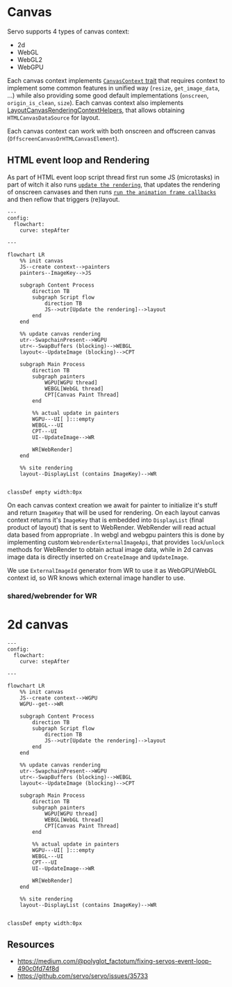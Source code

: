 # Canvas

Servo supports 4 types of canvas context:

- 2d
- WebGL
- WebGL2
- WebGPU

Each canvas context implements [`CanvasContext` trait](https://github.com/servo/servo/blob/4f8d816385a5837844a3986cda392bb6c0464fe6/components/script/canvas_context.rs#L26) that requires context to implement some common features in unified way (`resize`, `get_image_data`, ...) while also providing some good default implementations (`onscreen`, `origin_is_clean`, `size`). Each canvas context also implements [LayoutCanvasRenderingContextHelpers](https://github.com/servo/servo/blob/4f8d816385a5837844a3986cda392bb6c0464fe6/components/script/canvas_context.rs#L17), that allows obtaining `HTMLCanvasDataSource` for layout.

Each canvas context can work with both onscreen and offscreen canvas (`OffscreenCanvasOrHTMLCanvasElement`).

## HTML event loop and Rendering

As part of HTML event loop script thread first run some JS (microtasks) in part of witch it also runs [`update the rendering`](https://html.spec.whatwg.org/multipage/webappapis.html#update-the-rendering), that updates the rendering of onscreen canvases and then runs [`run the animation frame callbacks`](https://html.spec.whatwg.org/multipage/imagebitmap-and-animations.html#run-the-animation-frame-callbacks) and then reflow that triggers (re)layout.

```mermaid
---
config:
  flowchart:
    curve: stepAfter

---

flowchart LR
    %% init canvas
    JS--create context-->painters
    painters--ImageKey-->JS

    subgraph Content Process
        direction TB
        subgraph Script flow
            direction TB
            JS-->utr[Update the rendering]-->layout
        end
    end

    %% update canvas rendering
    utr--SwapchainPresent-->WGPU
    utr<--SwapBuffers (blocking)-->WEBGL
    layout<--UpdateImage (blocking)-->CPT

    subgraph Main Process
        direction TB
        subgraph painters
            WGPU[WGPU thread]
            WEBGL[WebGL thread]
            CPT[Canvas Paint Thread]
        end

        %% actual update in painters
        WGPU---UI[ ]:::empty
        WEBGL---UI
        CPT---UI
        UI--UpdateImage-->WR

        WR[WebRender]
    end

    %% site rendering
    layout--DisplayList (contains ImageKey)-->WR


classDef empty width:0px
```

On each canvas context creation we await for painter to initialize it's stuff and return `ImageKey` that will be used for rendering. On each layout canvas context returns it's `ImageKey` that is embedded into `DisplayList` (final product of layout) that is sent to WebRender. WebRender will read actual data based from appropriate . In webgl and webgpu painters this is done by implementing custom `WebrenderExternalImageApi`, that provides `lock`/`unlock` methods for WebRender to obtain actual image data, while in 2d canvas image data is directly inserted on `CreateImage` and `UpdateImage`.

We use `ExternalImageId` generator from WR to use it as WebGPU/WebGL context id, so WR knows which external image handler to use.

### shared/webrender for WR

# 2d canvas

```mermaid
---
config:
  flowchart:
    curve: stepAfter

---

flowchart LR
    %% init canvas
    JS--create context-->WGPU
    WGPU--get-->WR

    subgraph Content Process
        direction TB
        subgraph Script flow
            direction TB
            JS-->utr[Update the rendering]-->layout
        end
    end

    %% update canvas rendering
    utr--SwapchainPresent-->WGPU
    utr<--SwapBuffers (blocking)-->WEBGL
    layout<--UpdateImage (blocking)-->CPT

    subgraph Main Process
        direction TB
        subgraph painters
            WGPU[WGPU thread]
            WEBGL[WebGL thread]
            CPT[Canvas Paint Thread]
        end

        %% actual update in painters
        WGPU---UI[ ]:::empty
        WEBGL---UI
        CPT---UI
        UI--UpdateImage-->WR

        WR[WebRender]
    end

    %% site rendering
    layout--DisplayList (contains ImageKey)-->WR


classDef empty width:0px
```

## Resources

- <https://medium.com/@polyglot_factotum/fixing-servos-event-loop-490c0fd74f8d>
- <https://github.com/servo/servo/issues/35733>